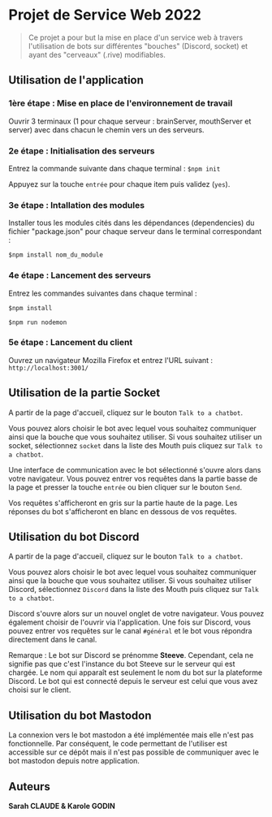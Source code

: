 # Projet de Service Web 2022

> Ce projet a pour but la mise en place d'un service web à travers l'utilisation de bots sur différentes "bouches" (Discord, socket) et ayant des "cerveaux" (.rive) modifiables.

## Utilisation de l'application

### 1ère étape : Mise en place de l'environnement de travail

Ouvrir 3 terminaux (1 pour chaque serveur : brainServer, mouthServer et server) avec dans chacun le chemin vers un des serveurs.

### 2e étape : Initialisation des serveurs

Entrez la commande suivante dans chaque terminal :
`$npm init`

Appuyez sur la touche `entrée` pour chaque item puis validez (`yes`).

### 3e étape : Intallation des modules

Installer tous les modules cités dans les dépendances (dependencies) du fichier "package.json" pour chaque serveur dans le terminal correspondant :

`$npm install nom_du_module`

### 4e étape : Lancement des serveurs

Entrez les commandes suivantes dans chaque terminal :

`$npm install`

`$npm run nodemon`

### 5e étape : Lancement du client

Ouvrez un navigateur Mozilla Firefox et entrez l'URL suivant :
`http://localhost:3001/`

## Utilisation de la partie Socket

A partir de la page d'accueil, cliquez sur le bouton `Talk to a chatbot`.

Vous pouvez alors choisir le bot avec lequel vous souhaitez communiquer ainsi que la bouche que vous souhaitez utiliser. Si vous souhaitez utiliser un socket, sélectionnez `socket` dans la liste des Mouth puis cliquez sur `Talk to a chatbot`.

Une interface de communication avec le bot sélectionné s'ouvre alors dans votre navigateur. Vous pouvez entrer vos requêtes dans la partie basse de la page et presser la touche `entrée` ou bien cliquer sur le bouton `Send`.

Vos requêtes s'afficheront en gris sur la partie haute de la page. Les réponses du bot s'afficheront en blanc en dessous de vos requêtes.

## Utilisation du bot Discord

A partir de la page d'accueil, cliquez sur le bouton `Talk to a chatbot`.

Vous pouvez alors choisir le bot avec lequel vous souhaitez communiquer ainsi que la bouche que vous souhaitez utiliser. Si vous souhaitez utiliser Discord, sélectionnez `Discord` dans la liste des Mouth puis cliquez sur `Talk to a chatbot`.

Discord s'ouvre alors sur un nouvel onglet de votre navigateur. Vous pouvez également choisir de l'ouvrir via l'application. Une fois sur Discord, vous pouvez entrer vos requêtes sur le canal `#général` et le bot vous répondra directement dans le canal.

Remarque : Le bot sur Discord se prénomme **Steeve**. Cependant, cela ne signifie pas que c'est l'instance du bot Steeve sur le serveur qui est chargée. Le nom qui apparaît est seulement le nom du bot sur la plateforme Discord. Le bot qui est connecté depuis le serveur est celui que vous avez choisi sur le client.

## Utilisation du bot Mastodon

La connexion vers le bot mastodon a été implémentée mais elle n'est pas fonctionnelle. Par conséquent, le code permettant de l'utiliser est accessible sur ce dépôt mais il n'est pas possible de communiquer avec le bot mastodon depuis notre application.

## Auteurs

**Sarah CLAUDE & Karole GODIN**
